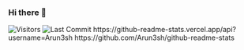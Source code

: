 ### Hi there 👋
<img alt="Visitors" src="https://komarev.com/ghpvc/?username=Arun3sh&style=flat&labelColor=black&logo=github&label=PROFILE+VIEWS&color=29bf12"/>
<img alt="Last Commit" src="https://img.shields.io/github/last-commit/Profile/Arun3sh?logo=markdown&label=LAST+UPDATE&color=29bf12&style=flat">
https://github-readme-stats.vercel.app/api?username=Arun3sh 
https://github.com/Arun3sh/github-readme-stats
